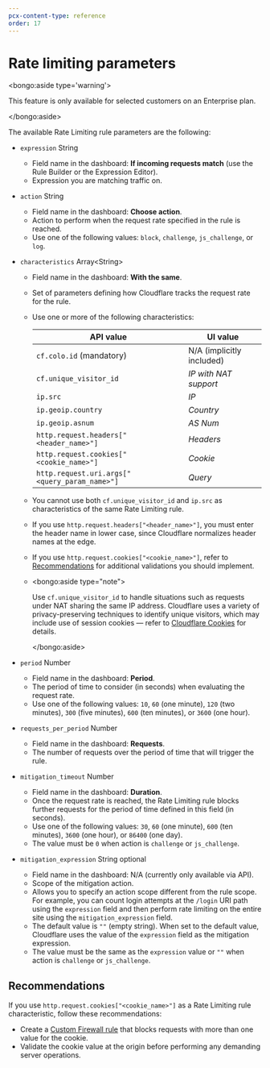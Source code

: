 ```yaml
---
pcx-content-type: reference
order: 17
---
```


# Rate limiting parameters

<bongo:aside type='warning'>

This feature is only available for selected customers on an Enterprise plan.

</bongo:aside>

The available Rate Limiting rule parameters are the following:

<Definitions>

- `expression` <Type>String</Type>

  - Field name in the dashboard: **If incoming requests match** (use the Rule Builder or the Expression Editor).
  - Expression you are matching traffic on.

- `action` <Type>String</Type>

  - Field name in the dashboard: **Choose action**.
  - Action to perform when the request rate specified in the rule is reached.
  - Use one of the following values: `block`, `challenge`, `js_challenge`, or `log`.

- `characteristics` <Type>Array&lt;String&gt;</Type>

  - Field name in the dashboard: **With the same**.
  - Set of parameters defining how Cloudflare tracks the request rate for the rule.
  - Use one or more of the following characteristics:

    | API value                                     | UI value                  |
    | --------------------------------------------- | ------------------------- |
    | `cf.colo.id` (mandatory)                      | N/A (implicitly included) |
    | `cf.unique_visitor_id`                        | _IP with NAT support_     |
    | `ip.src`                                      | _IP_                      |
    | `ip.geoip.country`                            | _Country_                 |
    | `ip.geoip.asnum`                              | _AS Num_                  |
    | `http.request.headers["<header_name>"]`       | _Headers_                 |
    | `http.request.cookies["<cookie_name>"]`       | _Cookie_                  |
    | `http.request.uri.args["<query_param_name>"]` | _Query_                   |

  - You cannot use both `cf.unique_visitor_id` and `ip.src` as characteristics of the same Rate Limiting rule.
  - If you use `http.request.headers["<header_name>"]`, you must enter the header name in lower case, since Cloudflare normalizes header names at the edge.
  - If you use `http.request.cookies["<cookie_name>"]`, refer to [Recommendations](#recommendations) for additional validations you should implement.

  - <bongo:aside type="note">

    Use `cf.unique_visitor_id` to handle situations such as requests under NAT sharing the same IP address. Cloudflare uses a variety of privacy-preserving techniques to identify unique visitors, which may include use of session cookies — refer to [Cloudflare Cookies](https://developers.cloudflare.com/fundamentals/get-started/cloudflare-cookies) for details.

    </bongo:aside>

- `period` <Type>Number</Type>

  - Field name in the dashboard: **Period**.
  - The period of time to consider (in seconds) when evaluating the request rate.
  - Use one of the following values: `10`, `60` (one minute), `120` (two minutes), `300` (five minutes), `600` (ten minutes), or `3600` (one hour).

- `requests_per_period` <Type>Number</Type>

  - Field name in the dashboard: **Requests**.
  - The number of requests over the period of time that will trigger the rule.

- `mitigation_timeout` <Type>Number</Type>

  - Field name in the dashboard: **Duration**.
  - Once the request rate is reached, the Rate Limiting rule blocks further requests for the period of time defined in this field (in seconds).
  - Use one of the following values: `30`, `60` (one minute), `600` (ten minutes), `3600` (one hour), or `86400` (one day).
  - The value must be `0` when action is `challenge` or `js_challenge`.

- `mitigation_expression` <Type>String</Type> <PropMeta>optional</PropMeta>
  - Field name in the dashboard: N/A (currently only available via API).
  - Scope of the mitigation action.
  - Allows you to specify an action scope different from the rule scope. For example, you can count login attempts at the `/login` URI path using the `expression` field and then perform rate limiting on the entire site using the `mitigation_expression` field.
  - The default value is `""` (empty string). When set to the default value, Cloudflare uses the value of the `expression` field as the mitigation expression.
  - The value must be the same as the `expression` value or `""` when action is `challenge` or `js_challenge`.

</Definitions>

## Recommendations

If you use `http.request.cookies["<cookie_name>"]` as a Rate Limiting rule characteristic, follow these recommendations:

- Create a [Custom Firewall rule](/custom-rules/custom-firewall) that blocks requests with more than one value for the cookie.
- Validate the cookie value at the origin before performing any demanding server operations.
